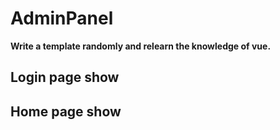 # AdminPanel
**Write a template randomly and relearn the knowledge of vue.**

## Login page show



## Home page show

